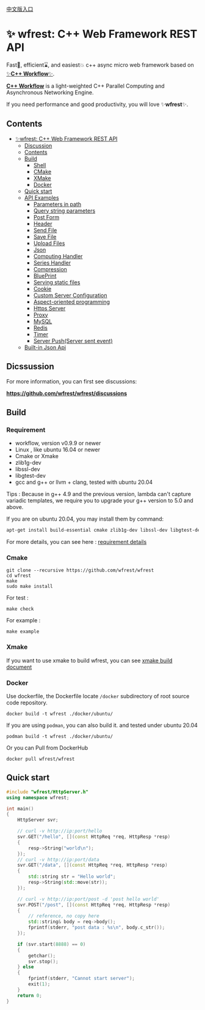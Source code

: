 [中文版入口](README_cn.md)

# ✨ wfrest: C++ Web Framework REST API

Fast🚀, efficient⌛️, and easiest💥 c++ async micro web framework based on [✨**C++ Workflow**✨](https://github.com/sogou/workflow).

[**C++ Workflow**](https://github.com/sogou/workflow) is a light-weighted C++ Parallel Computing and Asynchronous Networking Engine.

If you need performance and good productivity, you will love ✨**wfrest**✨.

## Contents

- [✨wfrest: C++ Web Framework REST API](#wfrest:-c++-web-framework-rest-api)
    - [Discussion](#dicssussion)
    - [Contents](#contents)
    - [Build](#build)
        - [Shell](#shell)
        - [CMake](#cmake)
        - [XMake](#xmake)
        - [Docker](#docker)
    - [Quick start](#quick-start)
    - [API Examples](#🎆-api-examples)
      - [Parameters in path](docs/param_in_path.md)
      - [Query string parameters](docs/query_param.md)
      - [Post Form](docs/post_form.md)
      - [Header](docs/header.md)
      - [Send File](docs/send_file.md)
      - [Save File](docs/save_file.md)
      - [Upload Files](docs/upload_file.md)
      - [Json](docs/json.md)
      - [Computing Handler](docs/compute_handler.md)
      - [Series Handler](docs/series_handler.md)
      - [Compression](docs/compress.md)
      - [BluePrint](docs/blueprint.md)
      - [Serving static files](docs/serving_static_file.md)
      - [Cookie](docs/cookie.md)
      - [Custom Server Configuration](docs/config.md)
      - [Aspect-oriented programming](docs/aop.md)
      - [Https Server](docs/https.md)
      - [Proxy](docs/proxy.md)
      - [MySQL](docs/mysql.md)
      - [Redis](docs/redis.md)
      - [Timer](docs/timer.md)
      - [Server Push(Server sent event)](docs/server_push.md)
    - [Built-in Json Api](docs/json_api.md)

## Dicssussion

For more information, you can first see discussions:

**https://github.com/wfrest/wfrest/discussions**

## Build

### Requirement

* workflow, version v0.9.9 or newer
* Linux , like ubuntu 16.04 or newer
* Cmake or Xmake
* zlib1g-dev
* libssl-dev
* libgtest-dev
* gcc and g++ or llvm + clang, tested with ubuntu 20.04

Tips : Because in g++ 4.9 and the previous version, lambda can't capture variadic templates, we require you to upgrade your g++ version to 5.0 and above.

If you are on ubuntu 20.04, you may install them by command:

```bash
apt-get install build-essential cmake zlib1g-dev libssl-dev libgtest-dev -y
```

For more details, you can see here : [requirement details](docs/requirement.md)

### Cmake

```
git clone --recursive https://github.com/wfrest/wfrest
cd wfrest
make
sudo make install
```

For test :

```
make check
```

For example :

```
make example
```

### Xmake

If you want to use xmake to build wfrest, you can see [xmake build document](docs/xmake.md)

### Docker

Use dockerfile, the Dockerfile locate `/docker` subdirectory of  root source code repository.

```
docker build -t wfrest ./docker/ubuntu/
```

If you are using `podman`, you can also build it. and tested under ubuntu 20.04

```
podman build -t wfrest ./docker/ubuntu/
```

Or you can Pull from DockerHub

```
docker pull wfrest/wfrest
```

## Quick start

```cpp
#include "wfrest/HttpServer.h"
using namespace wfrest;

int main()
{
    HttpServer svr;

    // curl -v http://ip:port/hello
    svr.GET("/hello", [](const HttpReq *req, HttpResp *resp)
    {
        resp->String("world\n");
    });
    // curl -v http://ip:port/data
    svr.GET("/data", [](const HttpReq *req, HttpResp *resp)
    {
        std::string str = "Hello world";
        resp->String(std::move(str));
    });

    // curl -v http://ip:port/post -d 'post hello world'
    svr.POST("/post", [](const HttpReq *req, HttpResp *resp)
    {
        // reference, no copy here
        std::string& body = req->body();
        fprintf(stderr, "post data : %s\n", body.c_str());
    });

    if (svr.start(8888) == 0)
    {
        getchar();
        svr.stop();
    } else
    {
        fprintf(stderr, "Cannot start server");
        exit(1);
    }
    return 0;
}
```

